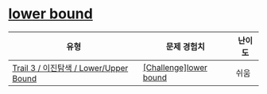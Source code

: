 # [lower bound](https://www.codetree.ai/trails/complete/curated-cards/challenge-lower-bound)

|유형|문제 경험치|난이도|
|---|---|---|
|[Trail 3 / 이진탐색 / Lower/Upper Bound](https://www.codetree.ai/trail-info/novice-high/)|[[Challenge]lower bound](https://www.codetree.ai/trails/complete/curated-cards/challenge-lower-bound/)|쉬움|

